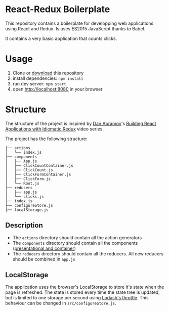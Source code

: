 # React-Redux Boilerplate
This repository contains a boilerplate for developping web applications using React and Redux. Is uses ES2015 JavaScript thanks to Babel.

It contains a very basic application that counts clicks.

# Usage

1. Clone or [download](https://github.com/j-nolan/react-redux-boilerplate/archive/master.zip) this repository
2. install dependencies: `npm install`
3. run dev server: `npm start`
4. open [http://localhost:8080](localhost:8080) in your browser

# Structure
The structure of the project is inspired by [Dan Abramov](https://github.com/gaearon)'s [Building React Applications with Idiomatic Redux](https://egghead.io/courses/building-react-applications-with-idiomatic-redux) video series.

The project has the following structure:

```
├── actions
│   └── index.js
├── components
│   ├── App.js
│   ├── ClickCountContainer.js
│   ├── ClickCount.js
│   ├── ClickFormContainer.js
│   ├── ClickForm.js
│   └── Root.js
├── reducers
│   ├── app.js
│   └── clicks.js
├── index.js
├── configureStore.js
├── localStorage.js
```

## Description
- The `actions` directory should contain all the action generators
- The `components` directory should contain all the components ([presentational and container](https://medium.com/@dan_abramov/smart-and-dumb-components-7ca2f9a7c7d0#.6d29s6ohn))
- The `reducers` directory should contain all the reducers. All new reducers should be combined in `app.js`

## LocalStorage
The application uses the browser's LocalStorage to store it's state when the page is refreshed. The state is stored every time the state tree is updated, but is limited to one storage per second using [Lodash's throttle](https://www.npmjs.com/package/lodash.throttle). This behaviour can be changed in `src/configureStore.js`.
